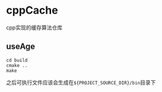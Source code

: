 # cppCache
cpp实现的缓存算法仓库


## useAge
```
cd build
cmake ..
make
```
之后可执行文件应该会生成在`${PROJECT_SOURCE_DIR}/bin`目录下